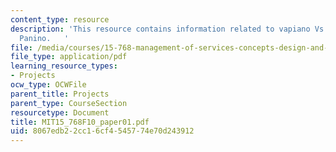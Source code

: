 ```yaml
---
content_type: resource
description: 'This resource contains information related to vapiano Vs Trattoria Il
  Panino.   '
file: /media/courses/15-768-management-of-services-concepts-design-and-delivery-fall-2010/8067edb22cc16cf4545774e70d243912_MIT15_768F10_paper01.pdf
file_type: application/pdf
learning_resource_types:
- Projects
ocw_type: OCWFile
parent_title: Projects
parent_type: CourseSection
resourcetype: Document
title: MIT15_768F10_paper01.pdf
uid: 8067edb2-2cc1-6cf4-5457-74e70d243912
---
```

